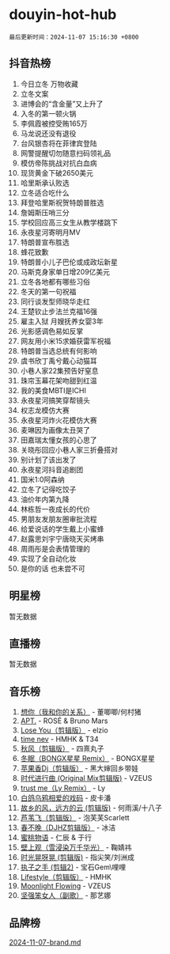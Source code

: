 # douyin-hot-hub

`最后更新时间：2024-11-07 15:16:30 +0800`

## 抖音热榜

1. 今日立冬 万物收藏
1. 立冬文案
1. 进博会的“含金量”又上升了
1. 入冬的第一顿火锅
1. 李佩霞被控受贿165万
1. 马龙说还没有退役
1. 台风银杏将在菲律宾登陆
1. 网警提醒切勿随意扫码领礼品
1. 模仿帝陈挑战对抗白血病
1. 现货黄金下破2650美元
1. 哈里斯承认败选
1. 立冬适合吃什么
1. 拜登哈里斯祝贺特朗普胜选
1. 詹姆斯压哨三分
1. 学校回应高三女生从教学楼跳下
1. 永夜星河寄明月MV
1. 特朗普宣布胜选
1. 蜂花致歉
1. 特朗普小儿子巴伦或成政坛新星
1. 马斯克身家单日增209亿美元
1. 立冬各地都有哪些习俗
1. 冬天的第一句祝福
1. 同行谈发型师晓华走红
1. 王楚钦止步法兰克福16强
1. 雇主入狱 月嫂抚养女婴3年
1. 光影感调色易如反掌
1. 网友用小米15求婚获雷军祝福
1. 特朗普当选总统有何影响
1. 虞书欣丁禹兮戴心动猫耳
1. 小巷人家22集预告好窒息
1. 珠帘玉幕花架吻甜到红温
1. 我的美食MBTI是ICHI
1. 永夜星河搞笑穿帮镜头
1. 权志龙模仿大赛
1. 永夜星河炸火花模仿大赛
1. 麦琳因为画像太丑哭了
1. 田嘉瑞太懂女孩的心思了
1. 关晓彤回应小巷人家三折叠搭对
1. 别计划了该出发了
1. 永夜星河抖音追剧团
1. 国米1:0阿森纳
1. 立冬了记得吃饺子
1. 油价年内第九降
1. 林栋哲一夜成长的代价
1. 男朋友发朋友圈审批流程
1. 给爱说话的学生戴上小蜜蜂
1. 赵露思刘宇宁唐晓天买烤串
1. 周雨彤是会表情管理的
1. 实现了全自动化妆
1. 是你的话 也未尝不可

## 明星榜

暂无数据

## 直播榜

暂无数据

## 音乐榜

1. [想你（我和你的关系）](https://sf3-cdn-tos.douyinstatic.com/obj/tos-cn-ve-2774/o8QxhcOBDYYX0zqKCjFVQXZ3RBffnRBQEogitG) - 董唧唧/何村猪
1. [APT.](https://sf5-hl-cdn-tos.douyinstatic.com/obj/tos-cn-ve-2774/oUIcRnUtZBV1JgZtxIMCAiiBSVBSEEOCFfkeMQ) - ROSÉ & Bruno Mars
1. [Lose You（剪辑版）](https://sf5-hl-cdn-tos.douyinstatic.com/obj/tos-cn-ve-2774/og9yxQxAWI86iBNr9ojBFMoWTIvDZZb8HwiGY) - elzio
1. [time nev](https://sf5-hl-cdn-tos.douyinstatic.com/obj/tos-cn-ve-2774/oc6aICzpzBCWrhCvDVi2AZmQLt0gIBxfMEfd6i) - HMHK & T34
1. [秋风（剪辑版）](https://sf3-cdn-tos.douyinstatic.com/obj/tos-cn-ve-2774/ocGaU84LfAfzMd2wbXdQFpCGhBiXg82JNMRRie) - 四熹丸子
1. [冬眠（BONGX星星 Remix）](https://sf5-hl-cdn-tos.douyinstatic.com/obj/tos-cn-ve-2774/oMCfFFoE3LwQ7agAgOIG4ieExqkeAsxNBEkLdz) - BONGX星星
1. [苹果香Dj（剪辑版）](https://sf5-hl-cdn-tos.douyinstatic.com/obj/tos-cn-ve-2774/oEeIEQbYGAOspCTRAIeYF4Ok8LgZ8NBaRe4ztR) - 黑大婶回乡带娃
1. [时代进行曲 (Original Mix剪辑版)](https://sf5-hl-cdn-tos.douyinstatic.com/obj/tos-cn-ve-2774/oYrssziLdrtiW6cKABM8n5Vfc2xwXiIBInoAkn) - VZEUS
1. [trust me（Ly Remix）](https://sf5-hl-cdn-tos.douyinstatic.com/obj/tos-cn-ve-2774/oUo1M8fz5AfmMSExABQQKFE0eCMWgsiccfqrMA) - Ly
1. [白鸽乌鸦相爱的戏码](https://sf5-hl-cdn-tos.douyinstatic.com/obj/tos-cn-ve-2774/oMVVEf6eDAOmFtNtCsEqKpIorBDM8Nkg6TZRqC) - 皮卡潘
1. [故乡的风，远方的云 (剪辑版)](https://sf3-cdn-tos.douyinstatic.com/obj/tos-cn-ve-2774/ooPEdiZMrAAWisczq1WXoZYGU6GxII2UUBvYI) - 何雨溪/十八子
1. [芦苇飞（剪辑版）](https://sf5-hl-cdn-tos.douyinstatic.com/obj/tos-cn-ve-2774/ok3IaChjEFFoK3FAMzXDEgfpeE6Al3Nv2BnfCW) - 泡芙芙Scarlett
1. [春不晚（DJHZ剪辑版）](https://sf5-hl-cdn-tos.douyinstatic.com/obj/tos-cn-ve-2774/osEZa7YZ6wNo9QDABgfGFaCQKRQTNafsBJDnKt) - 冰洁
1. [蜜桃物语](https://sf5-hl-cdn-tos.douyinstatic.com/obj/tos-cn-ve-2774/oIhOSCZtIACtYU4XQkngiW9kCBfVD1Fz9IYeqL) - 仁辰 & 于行
1. [壁上观（雪浸染万千华光）](https://sf5-hl-cdn-tos.douyinstatic.com/obj/tos-cn-ve-2774/ocIizBMxWi8vA8UdAMIYdYCjgBB5Z3WZWxrvY) - 鞠婧祎
1. [时光晃呀晃 (剪辑版)](https://sf3-cdn-tos.douyinstatic.com/obj/tos-cn-ve-2774/o8ACeQem3gwI1x3GIYGAfKG0LJebKFRJDwRwyW) - 指尖笑/刘洲成
1. [执子之手 (剪辑2)](https://sf3-cdn-tos.douyinstatic.com/obj/tos-cn-ve-2774/oUoZLQjCc31XzqsBnBQUNgeKtYPBcgbFDwtfcu) - 宝石Gem\哩哩
1. [Lifestyle（剪辑版）](https://sf5-hl-cdn-tos.douyinstatic.com/obj/tos-cn-ve-2774/owfqGgjwG3V5lCLaAIezFMeg3LtuKNBaZKgzPV) - HMHK
1. [Moonlight Flowing](https://sf5-hl-cdn-tos.douyinstatic.com/obj/tos-cn-ve-2774/oopZsCtRnQgOhEYmv9FfBBgwmeaQmWQQZED9tN) - VZEUS
1. [坚强笨女人（副歌）](https://sf5-hl-cdn-tos.douyinstatic.com/obj/tos-cn-ve-2774/ospNInQiZvGWyBVg5zkNsAMct5uJIg1CrZiPL) - 那艺娜

## 品牌榜

[2024-11-07-brand.md](2024-11-07-brand.md)
